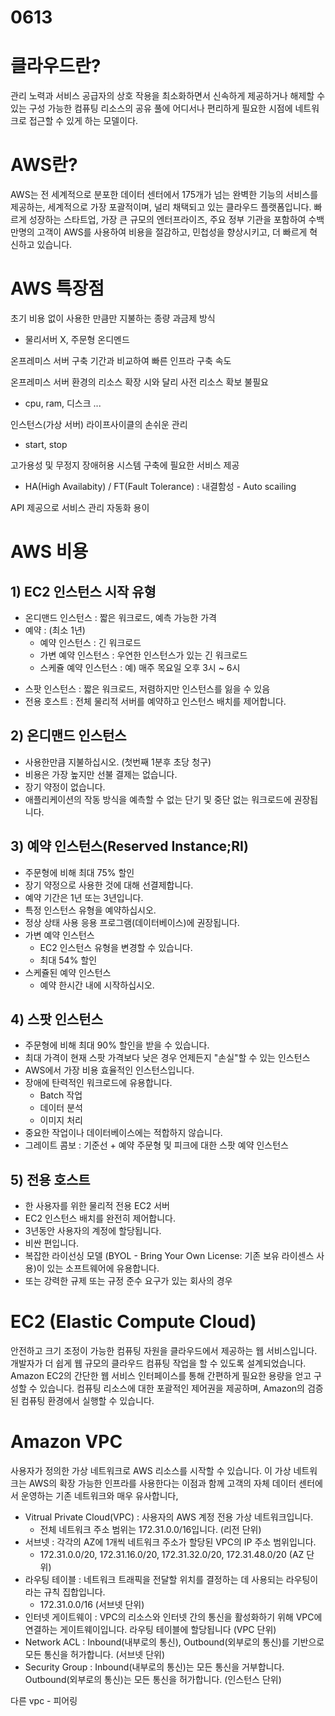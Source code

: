 # 0613

# 클라우드란? 

관리 노력과 서비스 공급자의 상호 작용을 최소화하면서 신속하게 제공하거나 해제할 수 있는 구성 가능한 컴퓨팅 리소스의 공유 풀에 어디서나 편리하게 필요한 시점에 네트워크로 접근할 수 있게 하는 모델이다.

# AWS란?

AWS는 전 세계적으로 분포한 데이터 센터에서 175개가 넘는 완벽한 기능의 서비스를 제공하는, 세계적으로 가장 포괄적이며, 널리 채택되고 있는 클라우드 플랫폼입니다. 빠르게 성장하는 스타트업, 가장 큰 규모의 엔터프라이즈, 주요 정부 기관을 포함하여 수백만명의 고객이 AWS를 사용하여 비용을 절감하고, 민첩성을 향상시키고, 더 빠르게 혁신하고 있습니다.

# AWS 특장점

초기 비용 없이 사용한 만큼만 지불하는 종량 과금제 방식

- 물리서버 X, 주문형 온디멘드

온프레미스 서버 구축 기간과 비교하여 빠른 인프라 구축 속도

온프레미스 서버 환경의 리소스 확장 시와 달리 사전 리소스 확보 불필요

- cpu, ram, 디스크 ...

인스턴스(가상 서버) 라이프사이클의 손쉬운 관리

- start, stop

고가용성 및 무정지 장애허용 시스템 구축에 필요한 서비스 제공

- HA(High Availabity) / FT(Fault Tolerance) : 내결함성 - Auto scailing

API 제공으로 서비스 관리 자동화 용이

# AWS 비용

## 1) EC2 인스턴스 시작 유형

* 온디맨드 인스턴스 : 짧은 워크로드, 예측 가능한 가격
* 예약 : (최소 1년)
  * 예약 인스턴스 : 긴 워크로드
  * 가변 예약 인스턴스 : 우연한 인스턴스가 있는 긴 워크로드
  * 스케쥴 예약 인스턴스 : 예) 매주 목요일 오후 3시 ~ 6시

- 스팟 인스턴스 : 짧은 워크로드, 저렴하지만 인스턴스를 잃을 수 있음
- 전용 호스트 : 전체 물리적 서버를 예약하고 인스턴스 배치를 제어합니다.

## 2) 온디맨드 인스턴스

- 사용한만큼 지불하십시오. (첫번째 1분후 초당 청구)
- 비용은 가장 높지만 선불 결제는 없습니다.
- 장기 약정이 없습니다.
- 애플리케이션의 작동 방식을 예측할 수 없는 단기 및 중단 없는 워크로드에 권장됩니다.

## 3) 예약 인스턴스(Reserved Instance;RI)

- 주문형에 비해 최대 75% 할인
- 장기 약정으로 사용한 것에 대해 선결제합니다.
- 예약 기간은 1년 또는 3년입니다.
- 특정 인스턴스 유형을 예약하십시오.
- 정상 상태 사용 응용 프로그램(데이터베이스)에 권장됩니다.
- 가변 예약 인스턴스
  - EC2 인스턴스 유형을 변경할 수 있습니다.
  - 최대 54% 할인
- 스케쥴된 예약 인스턴스
  - 예약 한시간 내에 시작하십시오.

## 4) 스팟 인스턴스

- 주문형에 비해 최대 90% 할인을 받을 수 있습니다.
- 최대 가격이 현재 스팟 가격보다 낮은 경우 언제든지 "손실"할 수 있는 인스턴스
- AWS에서 가장 비용 효율적인 인스턴스입니다.
- 장애에 탄력적인 워크로드에 유용합니다.
  - Batch 작업
  - 데이터 분석
  - 이미지 처리
- 중요한 작업이나 데이터베이스에는 적합하지 않습니다.
- 그레이트 콤보 : 기준선 + 예약 주문형 및 피크에 대한 스팟 예약 인스턴스

## 5) 전용 호스트

* 한 사용자를 위한 물리적 전용 EC2 서버
* EC2 인스턴스 배치를 완전히 제어합니다.
* 3년동안 사용자의 계정에 할당됩니다.
* 비싼 편입니다.
* 복잡한 라이선싱 모델 (BYOL - Bring Your Own License: 기존 보유 라이센스 사용)이 있는 소프트웨어에 유용합니다.
* 또는 강력한 규제 또는 규정 준수 요구가 있는 회사의 경우

# EC2 (Elastic Compute Cloud)

안전하고 크기 조정이 가능한 컴퓨팅 자원을 클라우드에서 제공하는 웹 서비스입니다. 개발자가 더 쉽게 웹 규모의 클라우드 컴퓨팅 작업을 할 수 있도록 설계되었습니다. Amazon EC2의 간단한 웹 서비스 인터페이스를 통해 간편하게 필요한 용량을 얻고 구성할 수 있습니다. 컴퓨팅 리소스에 대한 포괄적인 제어권을 제공하며, Amazon의 검증된 컴퓨팅 환경에서 실행할 수 있습니다.



# Amazon VPC

사용자가 정의한 가상 네트워크로 AWS 리소스를 시작할 수 있습니다. 이 가상 네트워크는 AWS의 확장 가능한 인프라를 사용한다는 이점과 함께 고객의 자체 데이터 센터에서 운영하는 기존 네트워크와 매우 유사합니다,

- Vitrual Private Cloud(VPC) : 사용자의 AWS 계정 전용 가상 네트워크입니다. 
  - 전체 네트워크 주소 범위는 172.31.0.0/16입니다. (리전 단위)
- 서브넷 : 각각의 AZ에 1개씩 네트워크 주소가 할당된 VPC의 IP 주소 범위입니다.
  - 172.31.0.0/20, 172.31.16.0/20, 172.31.32.0/20, 172.31.48.0/20 (AZ 단위)
- 라우팅 테이블 : 네트워크 트래픽을 전달할 위치를 결정하는 데 사용되는 라우팅이라는 규칙 집합입니다.
  - 172.31.0.0/16 (서브넷 단위)
- 인터넷 게이트웨이 : VPC의 리소스와 인터넷 간의 통신을 활성화하기 위해 VPC에 연결하는 게이트웨이입니다. 라우팅 테이블에 할당됩니다 (VPC 단위)
- Network ACL : Inbound(내부로의 통신), Outbound(외부로의 통신)를 기반으로 모든 통신을 허가합니다. (서브넷 단위)
- Security Group : Inbound(내부로의 통신)는 모든 통신을 거부합니다. Outbound(외부로의 통신)는 모든 통신을 허가합니다. (인스턴스 단위)





다른 vpc - 피어링